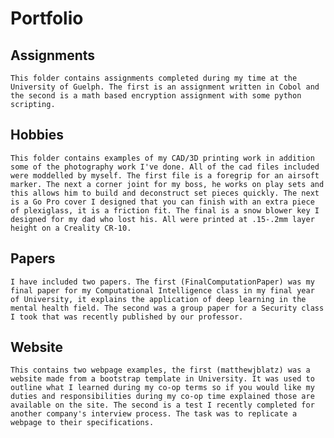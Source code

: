 # Portfolio

## Assignments

	This folder contains assignments completed during my time at the University of Guelph. The first is an assignment written in Cobol and the second is a math based encryption assignment with some python scripting.

## Hobbies
	This folder contains examples of my CAD/3D printing work in addition some of the photography work I've done. All of the cad files included were moddelled by myself. The first file is a foregrip for an airsoft marker. The next a corner joint for my boss, he works on play sets and this allows him to build and deconstruct set pieces quickly. The next is a Go Pro cover I designed that you can finish with an extra piece of plexiglass, it is a friction fit. The final is a snow blower key I designed for my dad who lost his. All were printed at .15-.2mm layer height on a Creality CR-10.

## Papers
	I have included two papers. The first (FinalComputationPaper) was my final paper for my Computational Intelligence class in my final year of University, it explains the application of deep learning in the mental health field. The second was a group paper for a Security class I took that was recently published by our professor. 


## Website
	This contains two webpage examples, the first (matthewjblatz) was a website made from a bootstrap template in University. It was used to outline what I learned during my co-op terms so if you would like my duties and responsibilities during my co-op time explained those are available on the site. The second is a test I recently completed for another company's interview process. The task was to replicate a webpage to their specifications.
